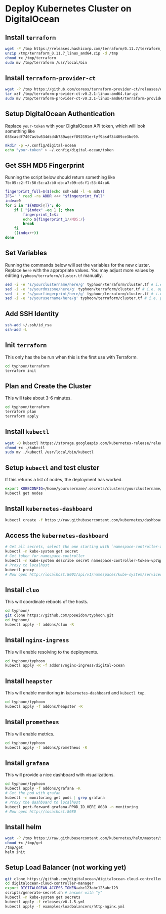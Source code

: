 # Deploy Kubernetes Cluster on DigitalOcean

## Install `terraform`

```bash
wget -P /tmp https://releases.hashicorp.com/terraform/0.11.7/terraform_0.11.7_linux_amd64.zip
unzip /tmp/terraform_0.11.7_linux_amd64.zip -d /tmp
chmod +x /tmp/terraform
sudo mv /tmp/terraform /usr/local/bin
```

## Install `terraform-provider-ct`

```bash
wget -P /tmp https://github.com/coreos/terraform-provider-ct/releases/download/v0.2.1/terraform-provider-ct-v0.2.1-linux-amd64.tar.gz
tar xzf /tmp/terraform-provider-ct-v0.2.1-linux-amd64.tar.gz
sudo mv /tmp/terraform-provider-ct-v0.2.1-linux-amd64/terraform-provider-ct /usr/local/bin/
```

## Setup DigitalOcean Authentication

Replace `your-token` with your DigitalOcean API token, which will look something like `038casdf7407astw534dsd4b789wqerf892391ertyf9asdf34409ce3bc90`.

```bash
mkdir -p ~/.config/digital-ocean
echo "your-token" > ~/.config/digital-ocean/token
```

## Get SSH MD5 Fingerprint

Running the script below should return something like `7b:05:c2:f7:50:5c:a3:b0:eb:a7:09:c6:f1:53:04:a6`.

```bash
fingerprint_full=$($(echo ssh-add -l -E md5))
IFS=' ' read -ra ADDR <<< "$fingerprint_full"
index=0
for i in "${ADDR[@]}"; do
    if [ "$index" -eq 1 ]; then
        fingerprint_1=$i
        echo ${fingerprint_1//MD5:/}
        break
    fi
    ((index++))
done
```

## Set Variables

Running the commands below will set the variables for the new cluster. Replace `here` with the appropriate values.
You may adjust more values by editing `typhoon/terraform/cluster.tf` manually.

```bash
sed -i -e 's/yourclustername/here/g' typhoon/terraform/cluster.tf # i.e. opensdcp-cluster1
sed -i -e 's/yourdnszone/here/g' typhoon/terraform/cluster.tf # i.e. opensdcp.org
sed -i -e 's/yourfingerprint/here/g' typhoon/terraform/cluster.tf # i.e. 7b:05:c2:f7:50:5c:a3:b0:eb:a7:09:c6:f1:53:04:a6
sed -i -e 's/yourusername/here/g' typhoon/terraform/cluster.tf # i.e. pojntfx
```

## Add SSH Identity

```bash
ssh-add ~/.ssh/id_rsa
ssh-add -L
```

## Init `terraform`

This only has the be run when this is the first use with Terraform.

```bash
cd typhoon/terraform
terraform init
```

## Plan and Create the Cluster

This will take about 3-6 minutes.

```bash
cd typhoon/terraform
terraform plan
terraform apply
```

## Install `kubectl`

```bash
wget -O kubectl https://storage.googleapis.com/kubernetes-release/release/$(curl -s https://storage.googleapis.com/kubernetes-release/release/stable.txt)/bin/linux/amd64/kubectl
chmod +x ./kubectl
sudo mv ./kubectl /usr/local/bin/kubectl
```

## Setup `kubectl` and test cluster

If this returns a list of nodes, the deployment has worked.

```bash
export KUBECONFIG=/home/yourusername/.secrets/clusters/yourclustername/auth/kubeconfig
kubectl get nodes
```

## Install `kubernetes-dashboard`

```bash
kubectl create -f https://raw.githubusercontent.com/kubernetes/dashboard/master/src/deploy/recommended/kubernetes-dashboard.yaml
```

## Access the `kubernetes-dashboard`

```bash
# Get all secrets, select the one starting with `namespace-controller-xxxxx`
kubectl -n kube-system get secret
# Get token for namespace-controller
kubectl -n kube-system describe secret namespace-controller-token-vp7qp
# Proxy to localhost
kubectl proxy
# Now open http://localhost:8001/api/v1/namespaces/kube-system/services/https:kubernetes-dashboard:/proxy/ and login with the token!
```

## Install `cluo`

This will coordinate reboots of the hosts.

```bash
cd typhoon/
git clone https://github.com/poseidon/typhoon.git
cd typhoon/
kubectl apply -f addons/cluo -R
```

## Install `nginx-ingress`

This will enable resolving to the deployments.

```bash
cd typhoon/typhoon
kubectl apply -R -f addons/nginx-ingress/digital-ocean
```

## Install `heapster`

This will enable monitoring in `kubernetes-dashboard` and `kubectl top`.

```bash
cd typhoon/typhoon
kubectl apply -f addons/heapster -R
```

## Install `prometheus`

This will enable metrics.

```bash
cd typhoon/typhoon
kubectl apply -f addons/prometheus -R
```

## Install `grafana`

This will provide a nice dashboard with visualizations.

```bash
cd typhoon/typhoon
kubectl apply -f addons/grafana -R
# Get the pod with grafan
kubectl -n monitoring get pods | grep grafana
# Proxy the dashboard to localhost
kubectl port-forward grafana-PPOD_ID_HERE 8080 -n monitoring
# Now open http://localhost:8080
```

## Install helm

```bash
wget -P /tmp https://raw.githubusercontent.com/kubernetes/helm/master/scripts/get
chmod +x /tmp/get
/tmp/get
helm init
```

## Setup Load Balancer (not working yet)

```bash
git clone https://github.com/digitalocean/digitalocean-cloud-controller-manager.git
cd digitalocean-cloud-controller-manager
export DIGITALOCEAN_ACCESS_TOKEN=abc123abc123abc123
scripts/generate-secret.sh # answer with "y"
kubectl -n kube-system get secrets
kubectl apply -f releases/v0.1.5.yml
kubectl apply -f examples/loadbalancers/http-nginx.yml
```

